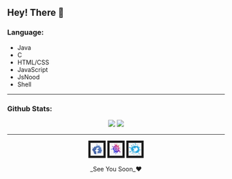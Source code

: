 ## Hey! There 👋

### Language:

- Java
- C
- HTML/CSS
- JavaScript
- JsNood
- Shell

<hr>

### Github Stats:

<p align="center">
  <img src="https://github-readme-stats.vercel.app/api?username=santuroy7&show_icons=true&theme=dracula&line_height=32">
  <img src="https://github-readme-stats.vercel.app/api/top-langs/?username=santuroy7&count_private=true&theme=dracula">
</p>
<hr>

<p align="center">
  <a href="https://www.facebook.com/santu.roy.589
" target="_top"><img src="https://github.com/santuroy7/santuroy7/blob/main/facebook.png" 
alt="Loading.." width="30" height="30" border="5" /></a>
  <a href="https://www.instagram.com/it.s_roy__/
" target="_top"><img src="https://github.com/santuroy7/santuroy7/blob/main/insta.png" 
alt="Loading.." width="30" height="30" border="5" /></a>
  <a href="https://twitter.com/Santu_Roy__
" target="_top"><img src="https://github.com/santuroy7/santuroy7/blob/main/twiter.png" 
alt="Loading.." width="30" height="30" border="5" /></a>
  </p>


 <p align="center">
   _See You Soon_❤
 </p>

